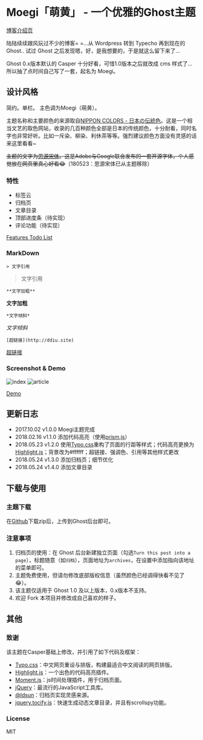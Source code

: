 # Moegi「萌黄」 - 一个优雅的Ghost主题

[博客介绍页](https://blog.ddiu.site/ghost-theme-moegi/)

陆陆续续跟风玩过不少的博客= =...从 Wordpress 转到 Typecho 再到现在的 Ghost..
试过 Ghost 之后发现嗯，好，是我想要的，于是就这么留下来了...

Ghost 0.x版本默认的 Casper 十分好看，可惜1.0版本之后就改成 cms 样式了...
所以抽了点时间自己写了一套，起名为 Moegi。

## 设计风格

简约。单栏。
主色调为Moegi（萌黄）。

主题名称和主要颜色的来源取自[NIPPON COLORS - 日本の伝統色](http://nipponcolors.com)。这是一个相当文艺的取色网站，收录的几百种颜色全部是日本的传统颜色，十分耐看，同时名字也非常好听。比如一斥染、柳染、利休茶等等。强烈建议颜色方面没有灵感的话来这里看看~

~~主题的文字为[思源宋体](https://source.typekit.com/source-han-serif/cn/)。这是Adobe与Google联合发布的一套开源字体，个人感觉放在网页里真心好看😂~~（180523：思源宋体已从主题移除）

### 特性

* 标签云
* 归档页
* 文章目录
* 顶部进度条（待实现）
* 评论功能（待实现）

[Features Todo List](https://github.com/ddiu8081/ghost-theme-Moegi/issues/2)

### MarkDown
```
> 文字引用
```
> 文字引用

```
**文字加粗**
```
**文字加粗**

```
*文字倾斜*
```
*文字倾斜*

```
[超链接](http://ddiu.site)
```
[超链接](http://ddiu.site)

### Screenshot & Demo

![index](http://ostfcwjy3.bkt.clouddn.com/18-5-24/82860263.jpg)
![article](http://ostfcwjy3.bkt.clouddn.com/18-5-24/61599666.jpg)

[Demo](https://blog.ddiu.site)

## 更新日志

* 2017.10.02 v1.0.0 Moegi主题完成
* 2018.02.16 v1.1.0 添加代码高亮（使用[prism.js](http://prismjs.com)）
* 2018.05.23 v1.2.0 使用[Typo.css](https://typo.sofi.sh/)重构了页面的行距等样式；代码高亮更换为[Highlight.js](https://highlightjs.org/)；背景改为#ffffff；超链接、强调色、引用等其他样式更改
* 2018.05.24 v1.3.0 添加归档页；细节优化
* 2018.05.24 v1.4.0 添加文章目录

## 下载与使用

### 主题下载

在[Github](https://github.com/ddiu8081/ghost-theme-Moegi)下载zip后，上传到Ghost后台即可。

### 注意事项

1. 归档页的使用：在 Ghost 后台新建独立页面（勾选`Turn this post into a page`），标题随意（如`归档`），页面地址为`archives`，在设置中添加指向该地址的菜单即可。
2. 主题免费使用，但请勿修改底部版权信息（虽然颜色已经调得快看不见了😂）。
3. 该主题仅适用于 Ghost 1.0 及以上版本，0.x版本不支持。
4. 欢迎 Fork 本项目并修改成自己喜欢的样子。

## 其他

### 致谢

该主题在Casper基础上修改，并引用了如下代码及框架：

* [Typo.css](https://github.com/sofish/typo.css)：中文网页重设与排版，构建最适合中文阅读的网页排版。
* [Highlight.js](https://highlightjs.org/)：一个出色的代码高亮插件。
* [Moment.js](http://momentjs.cn/)：js时间处理插件，用于归档页面。
* [jQuery](https://jquery.com/)：最流行的JavaScript工具库。
* [@ldsun](https://ldsun.com/2016/07/23/ghost-archives/)：归档页实现灵感来源。
* [jquery.tocify.js](https://github.com/gfranko/jquery.tocify.js)：快速生成动态文章目录，并且有scrollspy功能。

### License

MIT
